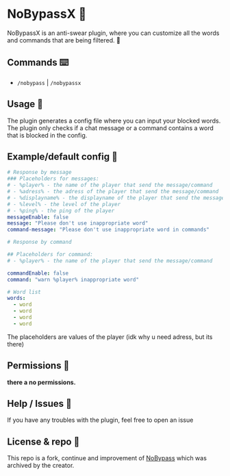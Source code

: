# NoBypassX 🛑
NoBypassX is an anti-swear plugin, where you can customize all the words and commands that are being filtered. 🧹

## Commands ⌨️
- `/nobypass` | `/nobypassx`

## Usage 🔨
The plugin generates a config file where you can input your blocked words. The plugin only checks if a chat message or a command contains a word that is blocked in the config.

## Example/default config 📝
```yml
# Response by message
### Placeholders for messages:
# - %player% - the name of the player that send the message/command
# - %adress% - the adress of the player that send the message/command
# - %displayname% - the displayname of the player that send the message/command (Set by EssentialsX or the most Nickname plugins)
# - %level% - the level of the player
# - %ping% - the ping of the player
messageEnable: false
message: "Please don't use inappropriate word"
command-message: "Please don't use inappropriate word in commands"

# Response by command

## Placeholders for command:
# - %player% - the name of the player that send the message/command

commandEnable: false
command: "warn %player% inappropriate word"

# Word list
words:
  - word
  - word
  - word
  - word
```
The placeholders are values of the player (idk why u need adress, but its there)

## Permissions 📌
**there a no permissions.**

## Help / Issues 🚨
If you have any troubles with the plugin, feel free to open an issue

## License & repo 📃
This repo is a fork, continue and improvement of [NoBypass](https://github.com/Infinity470/NoBypass) which was archived by the creator.
